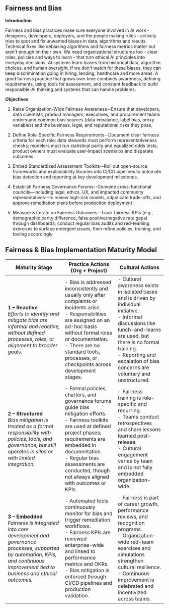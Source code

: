## Fairness and Bias

**Introduction**

Fairness and bias practices make sure everyone involved in AI work - designers, developers, deployers, and the people making rules - actively tries to spot and fix unwanted biases in data, algorithms and results. Technical fixes like debiasing algorithms and fairness metrics matter but aren't enough on their own. We need organizational structures too - clear roles, policies and ways to learn - that turn ethical AI principles into everyday decisions. AI systems learn biases from historical data, algorithm choices, and human oversight. If we don't watch for these biases, they can keep discrimination going in hiring, lending, healthcare and more areas. A good fairness practice that grows over time combines awareness, defining requirements, using tools for assessment, and constant feedback to build responsible-AI thinking and systems that can handle problems.

**Objectives**

1. Raise Organization-Wide Fairness Awareness--Ensure that developers, data scientists, product managers, executives, and procurement teams understand common bias sources (data imbalance, label bias, proxy variables) and the business, legal, and reputational risks they pose.

2. Define Role-Specific Fairness Requirements--Document clear fairness criteria for each role: data stewards must perform representativeness checks; modelers must run statistical parity and equalized odds tests; product owners must evaluate user-impact scenarios and disparate outcomes.

3. Embed Standardized Assessment Toolkits--Roll out open-source frameworks and explainability libraries into CI/CD pipelines to automate bias detection and reporting at key development milestones.

4. Establish Fairness Governance Forums--Convene cross-functional councils—including legal, ethics, UX, and impacted community representatives—to review high-risk models, adjudicate trade-offs, and approve remediation plans before production deployment .

5. Measure & Iterate on Fairness Outcomes--Track fairness KPIs (e.g., demographic parity difference, false positive/negative rate gaps) through dashboards; conduct regular bias audits and red-teaming exercises to surface emergent issues, then refine policies, training, and tooling accordingly 


## Fairness & Bias Implementation Maturity Model

| **Maturity Stage** | **Practice Actions (Org + Project)** | **Cultural Actions** |
|--------------------|--------------------------------------|----------------------|
| **1 – Reactive**  <br> _Efforts to identify and mitigate bias are informal and reactive, without defined processes, roles, or alignment to broader goals._ | - Bias is addressed inconsistently and usually only after complaints or incidents arise. <br> - Responsibilities are assigned on an ad-hoc basis without formal roles or documentation. <br> - There are no standard tools, processes, or checkpoints across development stages. | - Cultural awareness exists in isolated cases and is driven by individual initiative. <br> - Informal discussions like lunch-and-learns are used, but there is no formal training. <br> - Reporting and escalation of bias concerns are voluntary and unstructured. |
| **2 – Structured**  <br> _Bias mitigation is treated as a formal responsibility with policies, tools, and governance, but still operates in silos or with limited integration._ | - Formal policies, charters, and governance forums guide bias mitigation efforts. <br> - Fairness toolkits are used at defined project phases; requirements are embedded in documentation. <br> - Regular bias assessments are conducted, though not always aligned with outcomes or KPIs. | - Fairness training is role-specific and recurring. <br> - Teams conduct retrospectives and share lessons learned post-release. <br> - Cultural engagement varies by team and is not fully embedded organization-wide. |
| **3 – Embedded**  <br> _Fairness is integrated into core development and governance processes, supported by automation, KPIs, and continuous improvement tied to business and ethical outcomes._ | - Automated tools continuously monitor for bias and trigger remediation workflows. <br> - Fairness KPIs are reviewed enterprise-wide and linked to performance metrics and OKRs. <br> - Bias mitigation is enforced through CI/CD pipelines and production validation. | - Fairness is part of career growth, performance reviews, and recognition programs. <br> - Organization-wide red-team exercises and simulations strengthen cultural resilience. <br> - Continuous improvement is celebrated and incentivized across teams. |

